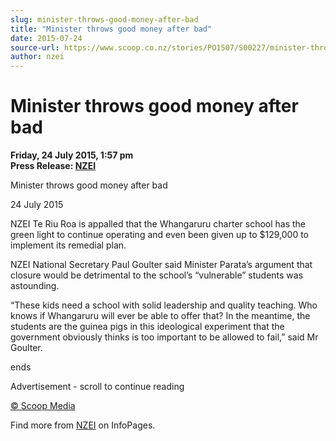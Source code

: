 ```yaml
---
slug: minister-throws-good-money-after-bad
title: "Minister throws good money after bad"
date: 2015-07-24
source-url: https://www.scoop.co.nz/stories/PO1507/S00227/minister-throws-good-money-after-bad.htm
author: nzei
---
```

Minister throws good money after bad
====================================

**Friday, 24 July 2015, 1:57 pm**  
**Press Release: [NZEI](https://info.scoop.co.nz/NZEI)**

  
Minister throws good money after bad

24 July 2015

NZEI Te Riu Roa is appalled that the Whangaruru charter school has the green light to continue operating and even been given up to $129,000 to implement its remedial plan.

NZEI National Secretary Paul Goulter said Minister Parata’s argument that closure would be detrimental to the school’s “vulnerable” students was astounding.

“These kids need a school with solid leadership and quality teaching. Who knows if Whangaruru will ever be able to offer that? In the meantime, the students are the guinea pigs in this ideological experiment that the government obviously thinks is too important to be allowed to fail,” said Mr Goulter.

ends

Advertisement - scroll to continue reading





[© Scoop Media](http://www.scoop.co.nz/about/terms.html)

Find more from [NZEI](https://info.scoop.co.nz/NZEI) on InfoPages.